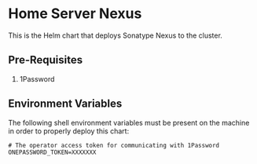 # Home Server Nexus

This is the Helm chart that deploys Sonatype Nexus to the cluster.

## Pre-Requisites

1. 1Password

## Environment Variables

The following shell environment variables must be present on the machine in order to properly deploy this chart:

```
# The operator access token for communicating with 1Password
ONEPASSWORD_TOKEN=XXXXXXX
```